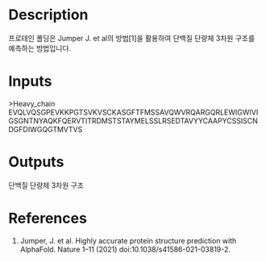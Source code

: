 # Description 

프로테인 폴딩은 Jumper J. et al의 방법[1]을 활용하여 단백질 단량체 3차원 구조를 예측하는 방법입니다. 

# Inputs
\>Heavy_chain 
EVQLVQSGPEVKKPGTSVKVSCKASGFTFMSSAVQWVRQARGQRLEWIGWIVIGSGNTNYAQKFQERVTITRDMSTSTAYMELSSLRSEDTAVYYCAAPYCSSISCNDGFDIWGQGTMVTVS


# Outputs

단백질 단량체 3차원 구조





# References

1. Jumper, J. et al. Highly accurate protein structure prediction with AlphaFold. Nature 1–11 (2021) doi:10.1038/s41586-021-03819-2. <br>

